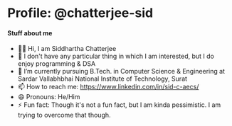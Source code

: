 # Profile: @chatterjee-sid
#### Stuff about me
- 👋🏻 Hi, I am Siddhartha Chatterjee
- 👀 I don't have any particular thing in which I am interested, but I do enjoy programming & DSA
- 🌱 I’m currently pursuing B.Tech. in Computer Science & Engineering at Sardar Vallabhbhai National Institute of Technology, Surat
- 📫 How to reach me: https://www.linkedin.com/in/sid-c-aecs/
- 😄 Pronouns: He/Him
- ⚡ Fun fact: Though it's not a fun fact, but I am kinda pessimistic. I am trying to overcome that though.

<!---
chatterjee-sid/chatterjee-sid is a ✨ special ✨ repository because its `README.md` (this file) appears on your GitHub profile.
You can click the Preview link to take a look at your changes.
--->
